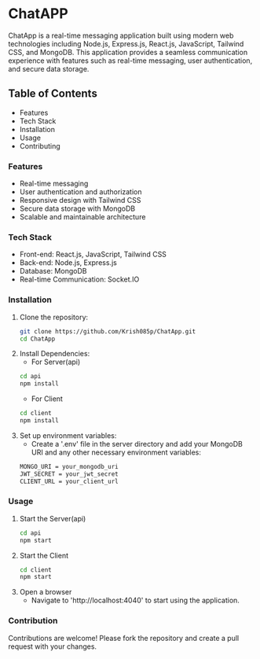 # ChatAPP
ChatApp is a real-time messaging application built using modern web technologies including Node.js, Express.js, React.js, JavaScript, Tailwind CSS, and MongoDB. This application provides a seamless communication experience with features such as real-time messaging, user authentication, and secure data storage.

## Table of Contents
- Features
- Tech Stack
- Installation
- Usage
- Contributing

### Features
- Real-time messaging
- User authentication and authorization
- Responsive design with Tailwind CSS
- Secure data storage with MongoDB
- Scalable and maintainable architecture

### Tech Stack
- Front-end: React.js, JavaScript, Tailwind CSS
- Back-end: Node.js, Express.js
- Database: MongoDB
- Real-time Communication: Socket.IO

### Installation
1. Clone the repository:
   ```bash
   git clone https://github.com/Krish085p/ChatApp.git
   cd ChatApp

   ```
2. Install Dependencies:
   - For Server(api)
   ```bash
   cd api
   npm install

   ```
   - For Client
   ```bash
   cd client
   npm install

   ```
3. Set up environment variables:
    - Create a '.env' file in the server directory and add your MongoDB URI and any other necessary environment variables:
    ```bash
    MONGO_URI = your_mongodb_uri
    JWT_SECRET = your_jwt_secret
    CLIENT_URL = your_client_url
    ```

### Usage
1. Start the Server(api)
   ```bash
   cd api
   npm start

   ```
2. Start the Client
   ```bash
   cd client
   npm start

   ```
3. Open a browser
   - Navigate to 'http://localhost:4040' to start using the application.

### Contribution
Contributions are welcome! Please fork the repository and create a pull request with your changes.
